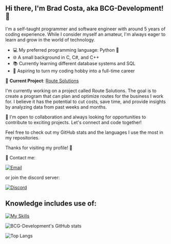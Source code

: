 ## Hi there, I'm Brad Costa, aka BCG-Development! 👋 

I'm a self-taught programmer and software engineer with around 5 years of coding experience. While I consider myself an amateur, I'm always eager to learn and grow in the world of technology.

- 💻 My preferred programming language: Python 🐍
- 🌐 A small background in C, C#, and C++
- 📚 Currently learning different database systems and SQL
- 🚀 Aspiring to turn my coding hobby into a full-time career

🌟 **Current Project**: [Route Solutions](https://github.com/BCG-Development/Route_Solutions_v2)

I'm currently working on a project called Route Solutions. The goal is to create a program that can plan and optimize routes for the business I work for. I believe it has the potential to cut costs, save time, and provide insights by analyzing data from past weeks and months.

🤝 I'm open to collaboration and always looking for opportunities to contribute to exciting projects. Let's connect and code together!

Feel free to check out my GitHub stats and the languages I use the most in my repositories.

Thanks for visiting my profile! 🚀

📧 Contact me:

[![Email](https://img.shields.io/badge/Email-bcg__development%40hotmail.com-blue?style=flat-square&logo=mail.ru)](mailto:bcg_development@hotmail.com)

or join the discord server:

[![Discord](https://img.shields.io/badge/Discord-5865F2?style=for-the-badge&logo=discord&logoColor=white)](https://discord.gg/DrSFR4KC)

## Knowledge includes use of:

[![My Skills](https://skillicons.dev/icons?i=git,github,java,py,c,cs,cpp,vscode,mongodb&perline=9)](https://skillicons.dev)

![BCG-Development's GitHub stats](https://github-readme-stats.vercel.app/api?username=BCG-Development&show_icons=true&theme=tokyonight&count_private=true)

![Top Langs](https://github-readme-stats.vercel.app/api/top-langs/?username=BCG-Development&layout=compact&theme=tokyonight)
